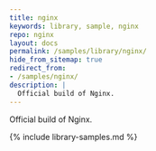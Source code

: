```yaml
---
title: nginx
keywords: library, sample, nginx
repo: nginx
layout: docs
permalink: /samples/library/nginx/
hide_from_sitemap: true
redirect_from:
- /samples/nginx/
description: |
  Official build of Nginx.
---
```


Official build of Nginx.


{% include library-samples.md %}
